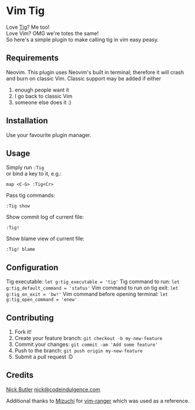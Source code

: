 Vim Tig
=======
Love [Tig](https://github.com/jonas/tig)? Me too!  
Love Vim? OMG we're totes the same!  
So here's a simple plugin to make calling tig in vim easy peasy.  

Requirements
------------
Neovim. This plugin uses Neovim's built in terminal; therefore it will crash
and burn on classic Vim. Classic support may be added if either

1. enough people want it
2. I go back to classic Vim
3. someone else does it :)

Installation
------------
Use your favourite plugin manager.

Usage
-----
Simply run `:Tig`  
or bind a key to it, e.g.:
```
map <C-G> :Tig<Cr>
```

Pass tig commands:
```
:Tig show
```

Show commit log of current file:
```
:Tig!
```

Show blame view of current file:
```
:Tig! blame
```

Configuration
-------------
Tig executable: `let g:tig_executable = 'tig'`
Tig command to run: `let g:tig_default_command = 'status'`
Vim command to run on tig exit: `let g:tig_on_exit = 'bw!'`
Vim command before opening terminal: `let g:tig_open_command = 'enew'`

Contributing
------------
1. Fork it!
2. Create your feature branch: `git checkout -b my-new-feature`
3. Commit your changes: `git commit -am 'Add some feature'`
4. Push to the branch: `git push origin my-new-feature`
5. Submit a pull request :D

Credits
-------
[Nick Butler](https://www.codeindulgence.com) <nick@codeindulgence.com>

Additional thanks to [Mizuchi](https://github.com/Mizuchi) for [vim-ranger](https://github.com/Mizuchi/vim-ranger/) which was used as a reference.
